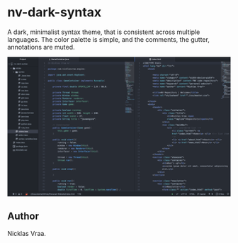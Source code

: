 # nv-dark-syntax
A dark, minimalist syntax theme, that is consistent across multiple languages.
The color palette is simple, and the comments, the gutter, annotations are muted.

![nv-dark-syntax](https://github.com/NicklasVraa/nv-dark-syntax/blob/master/example.png?raw=true)

## Author
Nicklas Vraa.
